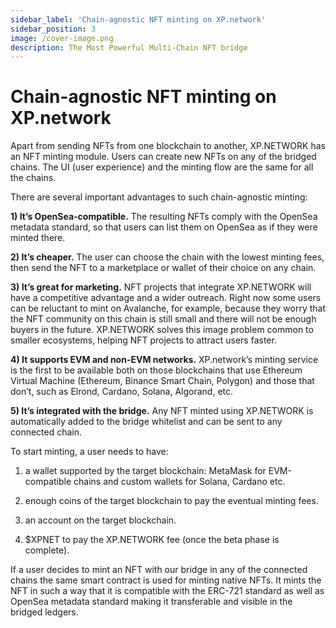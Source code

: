 ```yaml
---
sidebar_label: 'Chain-agnostic NFT minting on XP.network'
sidebar_position: 3
image: /cover-image.png
description: The Most Powerful Multi-Chain NFT bridge
---
```


# Chain-agnostic NFT minting on XP.network

Apart from sending NFTs from one blockchain to another, XP.NETWORK has an NFT minting module. Users can create new NFTs on any of the bridged chains. The UI (user experience) and the minting flow are the same for all the chains.

There are several important advantages to such chain-agnostic minting:

**1) It’s OpenSea-compatible.** The resulting NFTs comply with the OpenSea metadata standard, so that users can list them on OpenSea as if they were minted there.
   
**2) It’s cheaper.** The user can choose the chain with the lowest minting fees, then send the NFT to a marketplace or wallet of their choice on any chain.
   
**3) It’s great for marketing.** NFT projects that integrate XP.NETWORK will have a competitive advantage and a wider outreach. Right now some users can be reluctant to mint on Avalanche, for example, because they worry that the NFT community on this chain is still small and there will not be enough buyers in the future. XP.NETWORK solves this image problem common to smaller ecosystems, helping NFT projects to attract users faster.
   
**4) It supports EVM and non-EVM networks.** XP.network’s minting service is the first to be available both on those blockchains that use Ethereum Virtual Machine (Ethereum, Binance Smart Chain, Polygon) and those that don’t, such as Elrond, Cardano, Solana, Algorand, etc.
   
**5) It’s integrated with the bridge.** Any NFT minted using XP.NETWORK is automatically added to the bridge whitelist and can be sent to any connected chain.
   
To start minting, a user needs to have:

1) a wallet supported by the target blockchain: MetaMask for EVM-compatible chains and custom wallets for Solana, Cardano etc.

2) enough coins of the target blockchain to pay the eventual minting fees.
   
3) an account on the target blockchain.
   
4) $XPNET to pay the XP.NETWORK fee (once the beta phase is complete).
   
If a user decides to mint an NFT with our bridge in any of the connected chains the same smart contract is used for minting native NFTs. It mints the NFT in such a way that it is compatible with the ERC-721 standard as well as OpenSea metadata standard making it transferable and visible in the bridged ledgers.